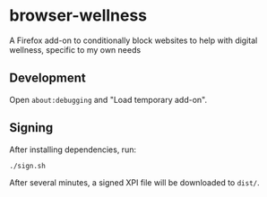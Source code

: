 # browser-wellness
A Firefox add-on to conditionally block websites to help with digital wellness, specific to my own needs 

## Development
Open `about:debugging` and "Load temporary add-on".

## Signing
After installing dependencies, run:
```sh
./sign.sh
```

After several minutes, a signed XPI file will be downloaded to `dist/`.
